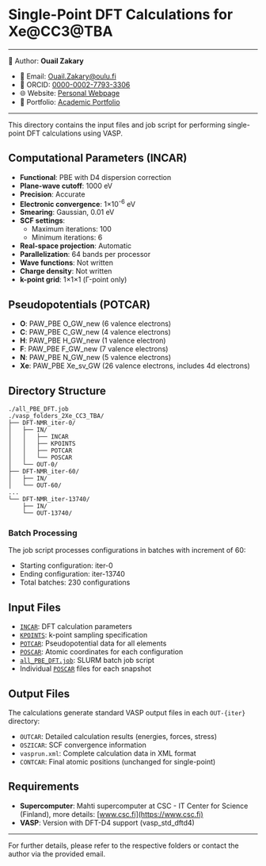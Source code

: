 # Single-Point DFT Calculations for Xe@CC3@TBA

---
📄 Author: **Ouail Zakary**  
- 📧 Email: [Ouail.Zakary@oulu.fi](mailto:Ouail.Zakary@oulu.fi)  
- 🔗 ORCID: [0000-0002-7793-3306](https://orcid.org/0000-0002-7793-3306)  
- 🌐 Website: [Personal Webpage](https://cc.oulu.fi/~nmrwww/members/Ouail_Zakary.html)  
- 📁 Portfolio: [Academic Portfolio](https://ozakary.github.io/)
---

This directory contains the input files and job script for performing single-point DFT calculations using VASP.

## Computational Parameters (INCAR)

- **Functional**: PBE with D4 dispersion correction
- **Plane-wave cutoff**: 1000 eV
- **Precision**: Accurate
- **Electronic convergence**: 1×10<sup>-6</sup> eV
- **Smearing**: Gaussian, 0.01 eV
- **SCF settings**: 
  - Maximum iterations: 100
  - Minimum iterations: 6
- **Real-space projection**: Automatic
- **Parallelization**: 64 bands per processor
- **Wave functions**: Not written
- **Charge density**: Not written
- **k-point grid**: 1×1×1 (Γ-point only)

## Pseudopotentials (POTCAR)
- **O**: PAW_PBE O_GW_new (6 valence electrons)
- **C**: PAW_PBE C_GW_new (4 valence electrons)  
- **H**: PAW_PBE H_GW_new (1 valence electron)
- **F**: PAW_PBE F_GW_new (7 valence electrons)
- **N**: PAW_PBE N_GW_new (5 valence electrons)
- **Xe**: PAW_PBE Xe_sv_GW (26 valence electrons, includes 4d electrons)

## Directory Structure

```
./all_PBE_DFT.job
./vasp_folders_2Xe_CC3_TBA/
├── DFT-NMR_iter-0/
│   ├── IN/
│   │   ├── INCAR
│   │   ├── KPOINTS
│   │   ├── POTCAR
│   │   └── POSCAR
│   └── OUT-0/
├── DFT-NMR_iter-60/
│   ├── IN/
│   └── OUT-60/
...
└── DFT-NMR_iter-13740/
    ├── IN/
    └── OUT-13740/
```

### Batch Processing
The job script processes configurations in batches with increment of 60:
- Starting configuration: iter-0
- Ending configuration: iter-13740
- Total batches: 230 configurations

## Input Files
- [`INCAR`](./INCAR): DFT calculation parameters
- [`KPOINTS`](./KPOINTS): k-point sampling specification
- [`POTCAR`](./POTCAR): Pseudopotential data for all elements
- [`POSCAR`](./POSCAR): Atomic coordinates for each configuration
- [`all_PBE_DFT.job`](./all_PBE_DFT.job): SLURM batch job script
- Individual [`POSCAR`](./POSCAR) files for each snapshot

## Output Files

The calculations generate standard VASP output files in each `OUT-{iter}` directory:
- `OUTCAR`: Detailed calculation results (energies, forces, stress)
- `OSZICAR`: SCF convergence information
- `vasprun.xml`: Complete calculation data in XML format
- `CONTCAR`: Final atomic positions (unchanged for single-point)

## Requirements

- **Supercomputer**: Mahti supercomputer at CSC - IT Center for Science (Finland), more details: [www.csc.fi](https://www.csc.fi)
- **VASP**: Version with DFT-D4 support (vasp_std_dftd4)

---

For further details, please refer to the respective folders or contact the author via the provided email.
